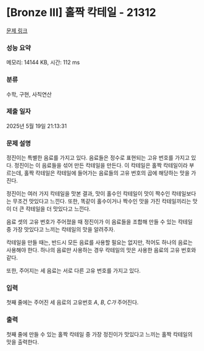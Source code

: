 # [Bronze III] 홀짝 칵테일 - 21312 

[문제 링크](https://www.acmicpc.net/problem/21312) 

### 성능 요약

메모리: 14144 KB, 시간: 112 ms

### 분류

수학, 구현, 사칙연산

### 제출 일자

2025년 5월 19일 21:13:31

### 문제 설명

<p>정진이는 특별한 음료를 가지고 있다. 음료들은 정수로 표현되는 고유 번호를 가지고 있다. 정진이는 이 음료들을 섞어 만든 칵테일을 만든다. 이 칵테일은 홀짝 칵테일이라 부르는데, 홀짝 칵테일은 칵테일에 들어가는 음료들의 고유 번호의 곱에 해당하는 맛을 가진다.</p>

<p>정진이는 여러 가지 칵테일을 맛본 결과, 맛이 홀수인 칵테일이 맛이 짝수인 칵테일보다는 무조건 맛있다고 느낀다. 또한, 똑같이 홀수이거나 짝수인 맛을 가진 칵테일끼리는 맛이 더 큰 칵테일을 더 맛있다고 느낀다.</p>

<p>음료 셋의 고유 번호가 주어졌을 때 정진이가 이 음료들을 조합해 만들 수 있는 칵테일 중 가장 맛있다고 느끼는 칵테일의 맛을 알려주자.</p>

<p>칵테일을 만들 때는, 반드시 모든 음료를 사용할 필요는 없지만, 적어도 하나의 음료는 사용해야 한다. 하나의 음료만 사용하는 경우 칵테일의 맛은 사용한 음료의 고유 번호와 같다.</p>

<p>또한, 주어지는 세 음료는 서로 다른 고유 번호를 가지고 있다.</p>

### 입력 

 <p>첫째 줄에는 주어진 세 음료의 고유번호 <em>A</em>, <em>B</em>, <em>C가</em> 주어진다.</p>

### 출력 

 <p>첫째 줄에 만들 수 있는 홀짝 칵테일 중 가장 정진이가 맛있다고 느끼는 홀짝 칵테일의 맛을 출력한다.</p>

